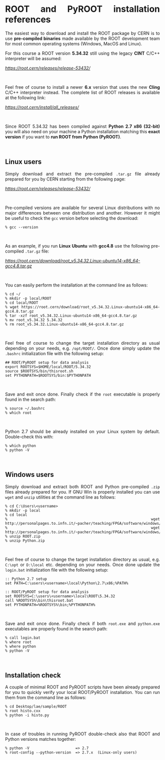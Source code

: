 <div align="justify">

# ROOT and PyROOT installation references

The easiest way to download and install the ROOT package by CERN is to use **pre-compiled binaries**
made available by the ROOT development team for most common operating systems (Windows, MacOS and Linux).

For this course a ROOT version **5.34.32** still using the legacy **CINT** C/C++ interpreter will be assumed:

_<https://root.cern/releases/release-53432/>_

<br />

Feel free of course to install a newer **6.x** version that uses the new **Cling** C/C++ interpreter instead.
The complete list of ROOT releases is available at the following link:

_<https://root.cern/install/all_releases/>_

<br />

Since ROOT 5.34.32 has been compiled against **Python 2.7 x86 (32-bit)** you will also need on your machine
a Python installation matching this **exact version** if you want to **run ROOT from Python (PyROOT)**.

<br />
<!--------------------------------------------------------------------->


## Linux users

Simply download and extract the pre-compiled `.tar.gz` file already prepared for you by CERN
starting from the following page:

_<https://root.cern/releases/release-53432/>_

<br />

Pre-compiled versions are available for several Linux distributions with no major differences between one distribution and another.
However it might be useful to check the `gcc` version before selecting the download:

```
% gcc --version
```

<br />

As an example, if you run **Linux Ubuntu** with **gcc4.8** use the following pre-compiled `.tar.gz` file:

_<https://root.cern/download/root_v5.34.32.Linux-ubuntu14-x86_64-gcc4.8.tar.gz>_

<br />

You can easily perform the installation at the command line as follows:

```
% cd ~/
% mkdir -p local/ROOT
% cd local/ROOT
% wget https://root.cern/download/root_v5.34.32.Linux-ubuntu14-x86_64-gcc4.8.tar.gz
% tar -xzf root_v5.34.32.Linux-ubuntu14-x86_64-gcc4.8.tar.gz
% mv root_v5.34.32 5.34.32
% rm root_v5.34.32.Linux-ubuntu14-x86_64-gcc4.8.tar.gz
```

<br />

Feel free of course to change the target installation directory as usual depending on your needs, e.g. `/opt/ROOT/`.
Once done simply update the `.bashrc` initialization file with the following setup:

```
## ROOT/PyROOT setup for data analysis
export ROOTSYS=$HOME/local/ROOT/5.34.32
source $ROOTSYS/bin/thisroot.sh
set PYTHONPATH=$ROOTSYS/bin:$PYTHONPATH
```

<br />

Save and exit once done. Finally check if the `root` executable is properly found
in the search path:

```
% source ~/.bashrc
% which root
```

<br />

Python 2.7 should be already installed on your Linux system by default. Double-check this with:

```
% which python
% python -V
```

<br />


## Windows users

Simply download and extract both ROOT and Python pre-compiled `.zip` files already prepared for you.
If GNU Win is properly installed you can use `wget` and `unzip` utilities at the command
line as follows:

```
% cd C:\Users\<username>
% mkdir -p local
% cd local
% wget http://personalpages.to.infn.it/~pacher/teaching/FPGA/software/windows/ROOT.zip
% wget http://personalpages.to.infn.it/~pacher/teaching/FPGA/software/windows/Python.zip
% unzip ROOT.zip
% unzip Python.zip
```

<br />

Feel free of course to change the target installation directory as usual, e.g. `C:\opt`
or `D:\local` etc. depending on your needs. Once done update the `login.bat` initialization file
with the following setup:

```
:: Python 2.7 setup
set PATH=C:\users\<username>\local\Python\2.7\x86;%PATH%

:: ROOT/PyROOT setup for data analysis
set ROOTSYS=C:\users\<username>\local\ROOT\5.34.32
call %ROOTSYS%\bin\thisroot.bat
set PYTHONPATH=%ROOTSYS%\bin;%PYTHONPATH%
```

<br />

Save and exit once done. Finally check if both `root.exe` and `python.exe` executables are properly found
in the search path:

```
% call login.bat
% where root
% where python
% python -V
```

<br />
<!--------------------------------------------------------------------->


## Installation check

A couple of minimal ROOT and PyROOT scripts have been already prepared for you to quickly verify your
local ROOT/PyROOT installation. You can run them from the command line as follows:

```
% cd Desktop/lae/sample/ROOT
% root histo.cxx
% python -i histo.py
```

<br />

In case of troubles in running PyROOT double-check also that ROOT and Python versions matches together:

```
% python -V                     => 2.7
% root-config --python-version  => 2.7.x  (Linux-only users)
``` 

</div>
